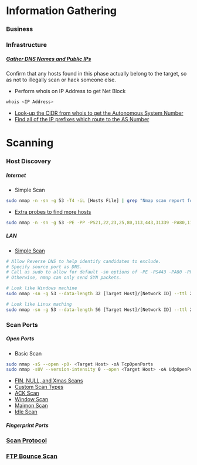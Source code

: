 # Information Gathering
### Business
### Infrastructure
##### [Gather DNS Names and Public IPs](https://nmap.org/book/host-discovery-find-ips.html)
Confirm that any hosts found in this phase actually belong to the target, so as not to illegally scan or hack someone else.

* Perform whois on IP Address to get Net Block
```bash
whois <IP Address>
```
* [Look-up the CIDR from whois to get the Autonomous System Number](https://asn.cymru.com/cgi-bin/whois.cgi)
* [Find all of the IP prefixes which route to the AS Number](https://www.robtex.com/as/)

# Scanning
### Host Discovery 
##### Internet
* Simple Scan
```bash
sudo nmap -n -sn -g 53 -T4 -iL [Hosts File] | grep "Nmap scan report for" | cut -d ' ' -f5 > InternetDefaultPing
```
* [Extra probes to find more hosts](https://nmap.org/book/host-discovery-strategies.html)
```bash
sudo nmap -n -sn -g 53 -PE -PP -PS21,22,23,25,80,113,443,31339 -PA80,113,443,10042 -PU161,40125 -T4 -iL [Hosts File] | grep "Nmap scan report for" | cut -d ' ' -f5 > InternetExtendedPing
```
##### LAN
* [Simple Scan](https://nmap.org/book/host-discovery-techniques.html#host-discovery-default)
```bash
# Allow Reverse DNS to help identify candidates to exclude.
# Specify source port as DNS.
# Call as sudo to allow for default -sn options of -PE -PS443 -PA80 -PP.
# Otherwise, nmap can only send SYN packets.

# Look like Windows machine
sudo nmap -sn -g 53 --data-length 32 [Target Host]/[Network ID] --ttl 2 --randomize-hosts --reason --exclude [Attack Host] -oA LanDefaultPing

# Look like Linux maching
sudo nmap -sn -g 53 --data-length 56 [Target Host]/[Network ID] --ttl 2 --randomize-hosts --reason --exclude [Attack Host] -oA LanDefaultPing
```

### Scan Ports
##### Open Ports
* Basic Scan
```bash
sudo nmap -sS --open -p0- <Target Host> -oA TcpOpenPorts
sudo nmap -sUV --version-intensity 0 --open <Target Host> -oA UdpOpenPorts
```
* [FIN, NULL, and Xmas Scans](https://nmap.org/book/scan-methods-null-fin-xmas-scan.html)
* [Custom Scan Types](https://nmap.org/book/scan-methods-custom-scanflags.html)
* [ACK Scan](https://nmap.org/book/scan-methods-ack-scan.html)
* [Window Scan](https://nmap.org/book/scan-methods-window-scan.html)
* [Maimon Scan](https://nmap.org/book/scan-methods-maimon-scan.html)
* [Idle Scan](https://nmap.org/book/idlescan.html)

##### Fingerprint Ports

### [Scan Protocol](https://nmap.org/book/scan-methods-ip-protocol-scan.html)
### [FTP Bounce Scan](https://nmap.org/book/scan-methods-ftp-bounce-scan.html)